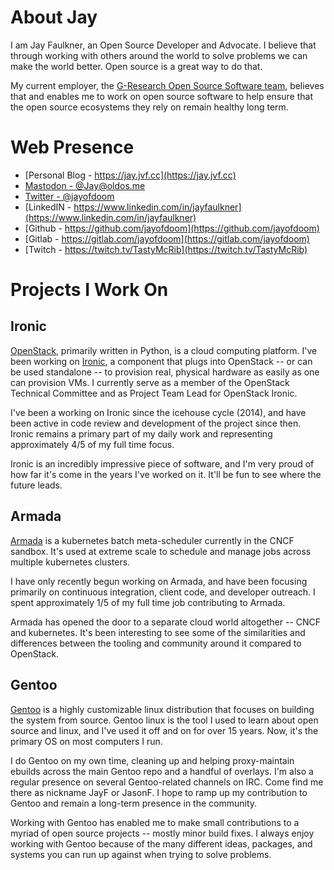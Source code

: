 About Jay
=========

I am Jay Faulkner, an Open Source Developer and Advocate. I believe that
through working with others around the world to solve problems we can make
the world better. Open source is a great way to do that.

My current employer, the
[G-Research Open Source Software team](https://github.com/G-Research), believes
that and enables me to work on open source software to help ensure that the
open source ecosystems they rely on remain healthy long term.

Web Presence
============
- [Personal Blog - https://jay.jvf.cc](https://jay.jvf.cc)
- [Mastodon - @Jay@oldos.me](https://oldos.me/@Jay)
- [Twitter - @jayofdoom](https://twitter.com/jayofdoom)
- [LinkedIN - https://www.linkedin.com/in/jayfaulkner](https://www.linkedin.com/in/jayfaulkner)
- [Github - https://github.com/jayofdoom](https://github.com/jayofdoom)
- [Gitlab - https://gitlab.com/jayofdoom](https://gitlab.com/jayofdoom)
- [Twitch - https://twitch.tv/TastyMcRib](https://twitch.tv/TastyMcRib)

Projects I Work On
==================

Ironic
------
[OpenStack](https://www.openstack.org), primarily written in Python, is a cloud
computing platform. I've been working on [Ironic](https://ironicbaremetal.org),
a component that plugs into OpenStack -- or can be used standalone -- to
provision real, physical hardware as easily as one can provision VMs. I
currently serve as a member of the OpenStack Technical Committee and as
Project Team Lead for OpenStack Ironic.

I've been a working on Ironic since the icehouse cycle (2014), and have been
active in code review and development of the project since then. Ironic remains
a primary part of my daily work and representing approximately 4/5 of my full
time focus.

Ironic is an incredibly impressive piece of software, and I'm very proud of
how far it's come in the years I've worked on it. It'll be fun to see where
the future leads.

Armada
------
[Armada](https://armadaproject.io) is a kubernetes batch meta-scheduler
currently in the CNCF sandbox. It's used at extreme scale to schedule and
manage jobs across multiple kubernetes clusters.

I have only recently begun working on Armada, and have been focusing primarily
on continuous integration, client code, and developer outreach. I spent
approximately 1/5 of my full time job contributing to Armada.

Armada has opened the door to a separate cloud world altogether -- CNCF and
kubernetes. It's been interesting to see some of the similarities and
differences between the tooling and community around it compared to OpenStack.

Gentoo
------
[Gentoo](https://gentoo.org) is a highly customizable linux distribution that
focuses on building the system from source. Gentoo linux is the tool I used to
learn about open source and linux, and I've used it off and on for over 15
years. Now, it's the primary OS on most computers I run.

I do Gentoo on my own time, cleaning up and helping proxy-maintain ebuilds
across the main Gentoo repo and a handful of overlays. I'm also a regular
presence on several Gentoo-related channels on IRC. Come find me there as
nickname JayF or JasonF. I hope to ramp up my contribution to Gentoo and
remain a long-term presence in the community.

Working with Gentoo has enabled me to make small contributions to a myriad of
open source projects -- mostly minor build fixes. I always enjoy working with
Gentoo because of the many different ideas, packages, and systems you can run
up against when trying to solve problems.
